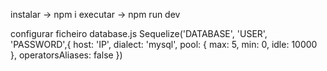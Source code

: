 instalar
    -> npm i
executar
    -> npm run dev




configurar ficheiro database.js
    Sequelize('DATABASE', 'USER', 'PASSWORD',{
    host: 'IP',
    dialect: 'mysql', 
    pool: {
        max: 5,
        min: 0,
        idle: 10000
    },
    operatorsAliases: false
})
